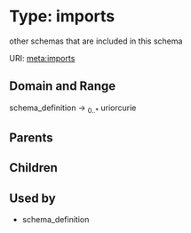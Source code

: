 
# Type: imports


other schemas that are included in this schema

URI: [meta:imports](https://w3id.org/biolink/biolinkml/meta/imports)


## Domain and Range

schema_definition ->  <sub>0..*</sub> uriorcurie

## Parents


## Children


## Used by

 * schema_definition
